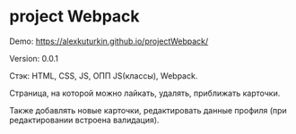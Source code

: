# project Webpack
Demo: https://alexkuturkin.github.io/projectWebpack/

Version: 0.0.1

Стэк: HTML, CSS, JS, ОПП JS(классы), Webpack.

Страница, на которой можно лайкать, удалять, приближать карточки.

Также добавлять новые карточки, редактировать данные профиля (при редактировании встроена валидация).